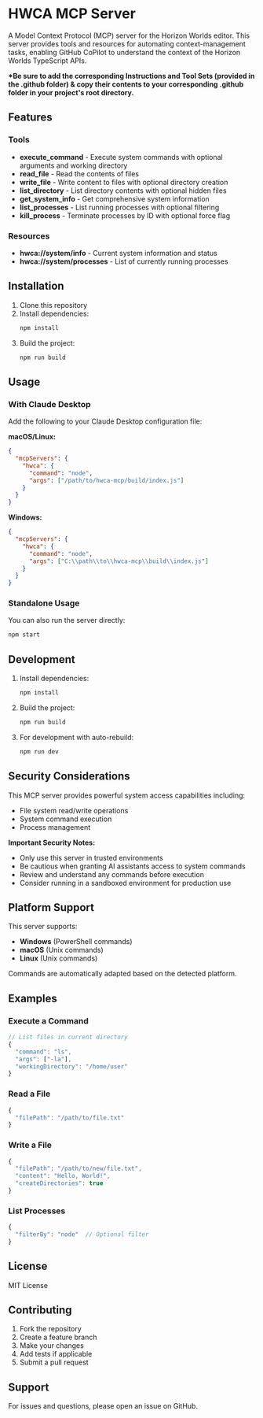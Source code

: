 # HWCA MCP Server

A Model Context Protocol (MCP) server for the Horizon Worlds editor. This server provides tools and resources for automating context-management tasks, enabling GitHub CoPilot to understand the context of the Horizon Worlds TypeScript APIs.

__*Be sure to add the corresponding Instructions and Tool Sets (provided in the .github folder) & copy their contents to your corresponding .github folder in your project's root directory.__

## Features

### Tools
- **execute_command** - Execute system commands with optional arguments and working directory
- **read_file** - Read the contents of files
- **write_file** - Write content to files with optional directory creation
- **list_directory** - List directory contents with optional hidden files
- **get_system_info** - Get comprehensive system information
- **list_processes** - List running processes with optional filtering
- **kill_process** - Terminate processes by ID with optional force flag

### Resources
- **hwca://system/info** - Current system information and status
- **hwca://system/processes** - List of currently running processes

## Installation

1. Clone this repository
2. Install dependencies:
   ```bash
   npm install
   ```
3. Build the project:
   ```bash
   npm run build
   ```

## Usage

### With Claude Desktop

Add the following to your Claude Desktop configuration file:

**macOS/Linux:**
```json
{
  "mcpServers": {
    "hwca": {
      "command": "node",
      "args": ["/path/to/hwca-mcp/build/index.js"]
    }
  }
}
```

**Windows:**
```json
{
  "mcpServers": {
    "hwca": {
      "command": "node",
      "args": ["C:\\path\\to\\hwca-mcp\\build\\index.js"]
    }
  }
}
```

### Standalone Usage

You can also run the server directly:
```bash
npm start
```

## Development

1. Install dependencies:
   ```bash
   npm install
   ```

2. Build the project:
   ```bash
   npm run build
   ```

3. For development with auto-rebuild:
   ```bash
   npm run dev
   ```

## Security Considerations

This MCP server provides powerful system access capabilities including:
- File system read/write operations
- System command execution
- Process management

**Important Security Notes:**
- Only use this server in trusted environments
- Be cautious when granting AI assistants access to system commands
- Review and understand any commands before execution
- Consider running in a sandboxed environment for production use

## Platform Support

This server supports:
- **Windows** (PowerShell commands)
- **macOS** (Unix commands)
- **Linux** (Unix commands)

Commands are automatically adapted based on the detected platform.

## Examples

### Execute a Command
```typescript
// List files in current directory
{
  "command": "ls",
  "args": ["-la"],
  "workingDirectory": "/home/user"
}
```

### Read a File
```typescript
{
  "filePath": "/path/to/file.txt"
}
```

### Write a File
```typescript
{
  "filePath": "/path/to/new/file.txt",
  "content": "Hello, World!",
  "createDirectories": true
}
```

### List Processes
```typescript
{
  "filterBy": "node"  // Optional filter
}
```

## License

MIT License

## Contributing

1. Fork the repository
2. Create a feature branch
3. Make your changes
4. Add tests if applicable
5. Submit a pull request

## Support

For issues and questions, please open an issue on GitHub.

